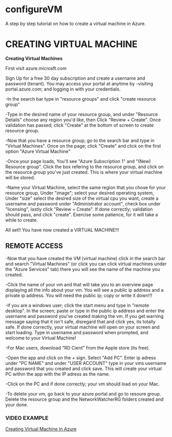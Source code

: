 # configureVM
A step by step tutorial on how to create a virtual machine in Azure.


<h1>CREATING VIRTUAL MACHINE</h1>
<b>Creating Virtual Machines</b>

First visit azure.microsft.com

Sign Up for a free 30 day subscription and create a username and password (tenant). You may access your portal at anytime by -visiting portal.azure.com; and logging in with your credentials.

-In the search bar type in "resource groups" and click "create resource group"

-Type in the desired name of your resource group, and under "Resource Details" choose any region you'd like, then Click "Review + Create". Once validation has passed; click "Create" at the bottom of screen to create resource group.

-Now that you have a resource group; go to the search bar and type in "Virtual Machines". Once on the page; click "Create" and click on the first option "Azure Virtual Machine"

-Once your page loads, You'll see "Azure Subscription 1" and "(New) Resource group". Click the box refering to the resource group, and click on the resource group you've just created. This is where your virtual machine will be stored.

-Name your Virtual Machine, select the same region that you chose for your resource group, Under "image"; select your desired operating system, Under "size" select the desired size of the virtual cpu you want, create a username and password under "Administrator account", check box under "licensing", lastly click "Review + Create". If done correctly; validation should pass, and click "create". Exercise some patience, for it will take a while to create.

All set!! You have now created a VIRTUAL MACHINE!!!

<h2>REMOTE ACCESS</h2>

-Now that you have created the VM (virtual machine) click in the search bar and search "Virtual Machines" (or click you can click virtual machines under the "Azure Services" tab) there you will see the name of the machine you created.

-Click the name of your vm and that will take you to an overview page displaying all the info about your vm. You will see a public ip address and a private ip address. You will need the public ip; copy or write it down!!!

-If you are a windows user; click the start menu and type in "remote desktop". In the screen; paste or type in the public ip address and enter the username and password you've created making the vm. If you get warning message saying that it isn't safe, disregard that and click yes, its totally safe. If done correctly, your virtual machine will open on your screen and start loading. Type in username and password when prompted, and welcome to your Virtual Machine!

-For Mac users, download "RD Cient" from the Apple store (its free).

-Open the app and click on the + sign. Select "Add PC". Enter ip adress under "PC NAME" and under "USER ACCOUNT" type in your vms username and password that you created and click save. This will create your virtual PC within the app with the IP adress as the name.

-Click on the PC and if done correctly; your vm should load on your Mac.

-To delete your vm, go back to your azure portal and go to resoure group. Delete the resource group and the NetworkWatcherRG folders created and your done. 

<H3> VIDEO EXAMPLE</H3>

<a href="https://youtu.be/Qjkd9SI4NFo"> Creating Virtual Machine In Azure</a>
